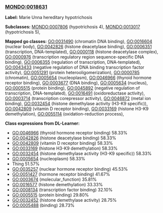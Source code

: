 
### [MONDO:0018631](http://purl.obolibrary.org/obo/MONDO_0018631)
**Label:** Marie Unna hereditary hypotrichosis

**Subclasses:** [MONDO:0007806](http://purl.obolibrary.org/obo/MONDO_0007806) (hypotrichosis 4), [MONDO:0013017](http://purl.obolibrary.org/obo/MONDO_0013017) (hypotrichosis 5), 

**Mapped go classes:** [GO:0031490](http://purl.obolibrary.org/obo/GO_0031490) (chromatin DNA binding), [GO:0016604](http://purl.obolibrary.org/obo/GO_0016604) (nuclear body), [GO:0042826](http://purl.obolibrary.org/obo/GO_0042826) (histone deacetylase binding), [GO:0006351](http://purl.obolibrary.org/obo/GO_0006351) (transcription, DNA-templated), [GO:0000118](http://purl.obolibrary.org/obo/GO_0000118) (histone deacetylase complex), [GO:0000976](http://purl.obolibrary.org/obo/GO_0000976) (transcription regulatory region sequence-specific DNA binding), [GO:0006355](http://purl.obolibrary.org/obo/GO_0006355) (regulation of transcription, DNA-templated), [GO:0043433](http://purl.obolibrary.org/obo/GO_0043433) (negative regulation of DNA binding transcription factor activity), [GO:0051291](http://purl.obolibrary.org/obo/GO_0051291) (protein heterooligomerization), [GO:0000785](http://purl.obolibrary.org/obo/GO_0000785) (chromatin), [GO:0005654](http://purl.obolibrary.org/obo/GO_0005654) (nucleoplasm), [GO:0046966](http://purl.obolibrary.org/obo/GO_0046966) (thyroid hormone receptor binding), [GO:0003677](http://purl.obolibrary.org/obo/GO_0003677) (DNA binding), [GO:0005634](http://purl.obolibrary.org/obo/GO_0005634) (nucleus), [GO:0005515](http://purl.obolibrary.org/obo/GO_0005515) (protein binding), [GO:0045892](http://purl.obolibrary.org/obo/GO_0045892) (negative regulation of transcription, DNA-templated), [GO:0016491](http://purl.obolibrary.org/obo/GO_0016491) (oxidoreductase activity), [GO:0003714](http://purl.obolibrary.org/obo/GO_0003714) (transcription corepressor activity), [GO:0046872](http://purl.obolibrary.org/obo/GO_0046872) (metal ion binding), [GO:0032454](http://purl.obolibrary.org/obo/GO_0032454) (histone demethylase activity (H3-K9 specific)), [GO:0042809](http://purl.obolibrary.org/obo/GO_0042809) (vitamin D receptor binding), [GO:0033169](http://purl.obolibrary.org/obo/GO_0033169) (histone H3-K9 demethylation), [GO:0055114](http://purl.obolibrary.org/obo/GO_0055114) (oxidation-reduction process), 

**Class expressions from DL-Learner:**

- [GO:0046966](http://purl.obolibrary.org/obo/GO_0046966) (thyroid hormone receptor binding) 58.33%
- [GO:0042826](http://purl.obolibrary.org/obo/GO_0042826) (histone deacetylase binding) 58.33%
- [GO:0042809](http://purl.obolibrary.org/obo/GO_0042809) (vitamin D receptor binding) 58.33%
- [GO:0033169](http://purl.obolibrary.org/obo/GO_0033169) (histone H3-K9 demethylation) 58.33%
- [GO:0032454](http://purl.obolibrary.org/obo/GO_0032454) (histone demethylase activity (H3-K9 specific)) 58.33%
- [GO:0005654](http://purl.obolibrary.org/obo/GO_0005654) (nucleoplasm) 58.33%
- Thing 51.57%
- [GO:0035257](http://purl.obolibrary.org/obo/GO_0035257) (nuclear hormone receptor binding) 45.53%
- [GO:0051427](http://purl.obolibrary.org/obo/GO_0051427) (hormone receptor binding) 41.67%
- [GO:0003674](http://purl.obolibrary.org/obo/GO_0003674) (molecular_function) 35.81%
- [GO:0016577](http://purl.obolibrary.org/obo/GO_0016577) (histone demethylation) 33.33%
- [GO:0008134](http://purl.obolibrary.org/obo/GO_0008134) (transcription factor binding) 32.10%
- [GO:0005515](http://purl.obolibrary.org/obo/GO_0005515) (protein binding) 29.80%
- [GO:0032452](http://purl.obolibrary.org/obo/GO_0032452) (histone demethylase activity) 28.75%
- [GO:0005488](http://purl.obolibrary.org/obo/GO_0005488) (binding) 28.73%


